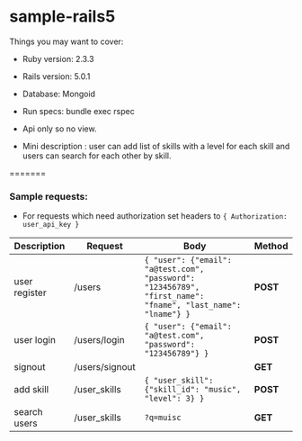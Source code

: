 
# sample-rails5


Things you may want to cover:

* Ruby version: 2.3.3

* Rails version: 5.0.1

* Database: Mongoid

* Run specs: bundle exec rspec

* Api only so no view.

* Mini description : user can add list of skills with a level for each skill and users can search for each other by skill.

=======

### Sample requests:

* For requests which need authorization set headers to `{ Authorization: user_api_key }`

Description | Request | Body | Method
--- | --- | --- | ---
user register | /users | `{ "user": {"email": "a@test.com", "password": "123456789", "first_name": "fname", "last_name": "lname"} }` | **POST**
user login | /users/login | `{ "user": {"email": "a@test.com", "password": "123456789"} }`| **POST**
signout | /users/signout |  | **GET**
add skill | /user_skills | `{ "user_skill": {"skill_id": "music", "level": 3} }` | **POST**
search users | /user_skills | `?q=muisc` | **GET**
